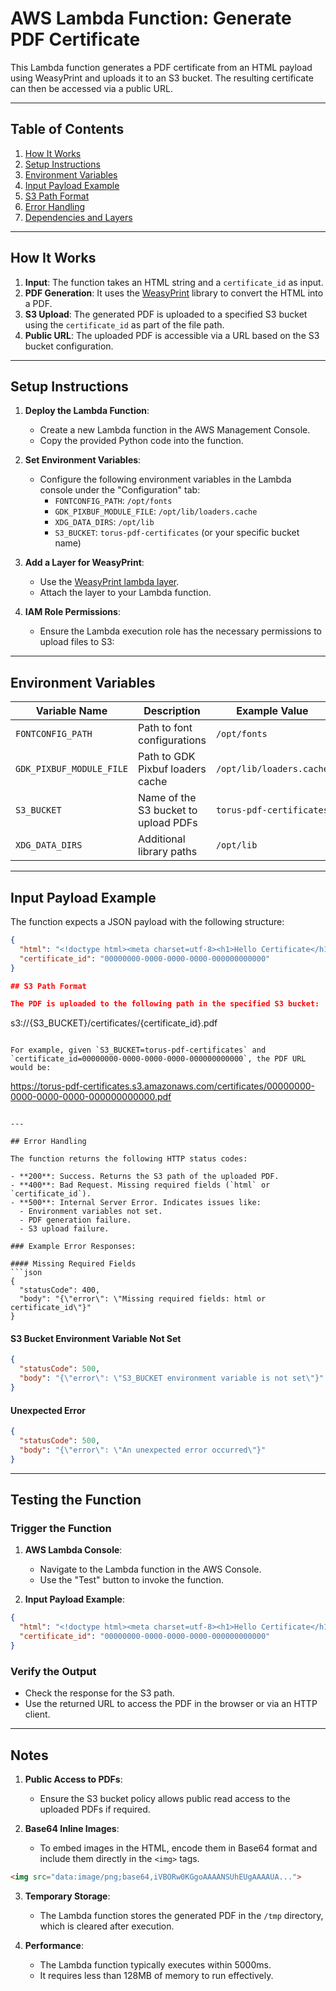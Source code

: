 # AWS Lambda Function: Generate PDF Certificate

This Lambda function generates a PDF certificate from an HTML payload using WeasyPrint and uploads it to an S3 bucket. The resulting certificate can then be accessed via a public URL.

---

## Table of Contents

1. [How It Works](#how-it-works)
2. [Setup Instructions](#setup-instructions)
3. [Environment Variables](#environment-variables)
4. [Input Payload Example](#input-payload-example)
5. [S3 Path Format](#s3-path-format)
6. [Error Handling](#error-handling)
7. [Dependencies and Layers](#dependencies-and-layers)

---

## How It Works

1. **Input**: The function takes an HTML string and a `certificate_id` as input.
2. **PDF Generation**: It uses the [WeasyPrint](https://weasyprint.org/) library to convert the HTML into a PDF.
3. **S3 Upload**: The generated PDF is uploaded to a specified S3 bucket using the `certificate_id` as part of the file path.
4. **Public URL**: The uploaded PDF is accessible via a URL based on the S3 bucket configuration.

---

## Setup Instructions

1. **Deploy the Lambda Function**:
   - Create a new Lambda function in the AWS Management Console.
   - Copy the provided Python code into the function.

2. **Set Environment Variables**:
   - Configure the following environment variables in the Lambda console under the "Configuration" tab:
     - `FONTCONFIG_PATH`: `/opt/fonts`
     - `GDK_PIXBUF_MODULE_FILE`: `/opt/lib/loaders.cache`
     - `XDG_DATA_DIRS`: `/opt/lib`
     - `S3_BUCKET`: `torus-pdf-certificates` (or your specific bucket name)

3. **Add a Layer for WeasyPrint**:
   - Use the [WeasyPrint lambda layer](https://github.com/kotify/cloud-print-utils).
   - Attach the layer to your Lambda function.

4. **IAM Role Permissions**:
   - Ensure the Lambda execution role has the necessary permissions to upload files to S3:

---

## Environment Variables

| Variable Name          | Description                            | Example Value           |
|------------------------|----------------------------------------|-------------------------|
| `FONTCONFIG_PATH`      | Path to font configurations           | `/opt/fonts`           |
| `GDK_PIXBUF_MODULE_FILE` | Path to GDK Pixbuf loaders cache     | `/opt/lib/loaders.cache` |
| `S3_BUCKET`            | Name of the S3 bucket to upload PDFs  | `torus-pdf-certificates` |
| `XDG_DATA_DIRS`        | Additional library paths              | `/opt/lib`             |

---

## Input Payload Example

The function expects a JSON payload with the following structure:

```json
{
  "html": "<!doctype html><meta charset=utf-8><h1>Hello Certificate</h1>",
  "certificate_id": "00000000-0000-0000-0000-000000000000"
}

## S3 Path Format

The PDF is uploaded to the following path in the specified S3 bucket:

```
s3://{S3_BUCKET}/certificates/{certificate_id}.pdf
```

For example, given `S3_BUCKET=torus-pdf-certificates` and `certificate_id=00000000-0000-0000-0000-000000000000`, the PDF URL would be:

```
https://torus-pdf-certificates.s3.amazonaws.com/certificates/00000000-0000-0000-0000-000000000000.pdf
```

---

## Error Handling

The function returns the following HTTP status codes:

- **200**: Success. Returns the S3 path of the uploaded PDF.
- **400**: Bad Request. Missing required fields (`html` or `certificate_id`).
- **500**: Internal Server Error. Indicates issues like:
  - Environment variables not set.
  - PDF generation failure.
  - S3 upload failure.

### Example Error Responses:

#### Missing Required Fields
```json
{
  "statusCode": 400,
  "body": "{\"error\": \"Missing required fields: html or certificate_id\"}"
}
```

#### S3 Bucket Environment Variable Not Set
```json
{
  "statusCode": 500,
  "body": "{\"error\": \"S3_BUCKET environment variable is not set\"}"
}
```

#### Unexpected Error
```json
{
  "statusCode": 500,
  "body": "{\"error\": \"An unexpected error occurred\"}"
}
```

---

## Testing the Function

### Trigger the Function

1. **AWS Lambda Console**:
   - Navigate to the Lambda function in the AWS Console.
   - Use the "Test" button to invoke the function.

2. **Input Payload Example**:

```json
{
  "html": "<!doctype html><meta charset=utf-8><h1>Hello Certificate</h1>",
  "certificate_id": "00000000-0000-0000-0000-000000000000"
}
```

### Verify the Output

- Check the response for the S3 path.
- Use the returned URL to access the PDF in the browser or via an HTTP client.

---

## Notes

1. **Public Access to PDFs**:
   - Ensure the S3 bucket policy allows public read access to the uploaded PDFs if required.

2. **Base64 Inline Images**:
   - To embed images in the HTML, encode them in Base64 format and include them directly in the `<img>` tags.

```html
<img src="data:image/png;base64,iVBORw0KGgoAAAANSUhEUgAAAAUA...">
```

3. **Temporary Storage**:
   - The Lambda function stores the generated PDF in the `/tmp` directory, which is cleared after execution.

4. **Performance**:
   - The Lambda function typically executes within 5000ms.
   - It requires less than 128MB of memory to run effectively.
